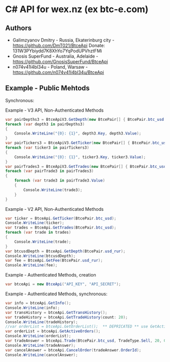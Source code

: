 C# API for wex.nz (ex btc-e.com)
====================

Authors
------------
	
- Galimzyanov Dmitry - Russia, Ekaterinburg city - https://github.com/DmT021/BtceApi Donate: 131W3PYbiydd7K8XhYo7YqPodUPVhztFMi
- Gnosis SuperFund - Australia, Adelaide - https://github.com/GnosisSuperFund/BtceApi
- n074v41l4bl34u - Poland, Warsaw - https://github.com/n074v41l4bl34u/BtceApi

Example - Public Mehtods
------------

Synchronous:

Example - V3 API, Non-Authenticated Methods

```c#
var pairDepths3 = BtceApiV3.GetDepth(new BtcePair[] { BtcePair.btc_usd });
foreach (var depth3 in pairDepths3)
{
	Console.WriteLine("{0}: {1}", depth3.Key, depth3.Value);
}
var pairTickers3 = BtceApiV3.GetTicker(new BtcePair[] { BtcePair.btc_usd });
foreach (var ticker3 in pairTickers3)
{
	Console.WriteLine("{0}: {1}", ticker3.Key, ticker3.Value);
}
var pairTrades3 = BtceApiV3.GetTrades(new BtcePair[] { BtcePair.btc_usd });
foreach (var pairTrade3 in pairTrades3)
{
	foreach (var trade3 in pairTrade3.Value)
	{
		Console.WriteLine(trade3);
	}
}
```

Example - V2 API, Non-Authenticated Methods

```c#
var ticker = BtceApi.GetTicker(BtcePair.btc_usd);
Console.WriteLine(ticker);
var trades = BtceApi.GetTrades(BtcePair.btc_usd);
foreach (var trade in trades)
{
	Console.WriteLine(trade);
}
var btcusdDepth = BtceApi.GetDepth(BtcePair.usd_rur);
Console.WriteLine(btcusdDepth);
var fee = BtceApi.GetFee(BtcePair.usd_rur);
Console.WriteLine(fee);
```

Example - Authenticated Methods, creation

```c#
var btceApi = new BtceApi("API_KEY", "API_SECRET");
```

Example - Authenticated Methods, synchronous:

```c#
var info = btceApi.GetInfo();
Console.WriteLine(info);
var transHistory = btceApi.GetTransHistory();
var tradeHistory = btceApi.GetTradeHistory(count: 20);
Console.WriteLine(tradeHistory);
//var orderList = btceApi.GetOrderList();  ** DEPRICATED ** use GetActiveOrders() instead!
var orderList = btceApi.GetActiveOrders();
Console.WriteLine(orderList);
var tradeAnswer = btceApi.Trade(BtcePair.btc_usd, TradeType.Sell, 20, 0.1m);
Console.WriteLine(tradeAnswer);
var cancelAnswer = btceApi.CancelOrder(tradeAnswer.OrderId);
Console.WriteLine(cancelAnswer);
```
